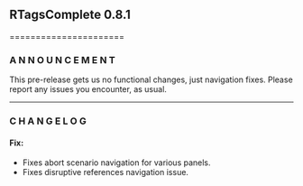 ## RTagsComplete 0.8.1
======================

### A N N O U N C E M E N T

This pre-release gets us no functional changes, just navigation fixes.
Please report any issues you encounter, as usual.


---------------------------------------------------------------------------------

### C H A N G E L O G

#### Fix:

- Fixes abort scenario navigation for various panels.
- Fixes disruptive references navigation issue.
